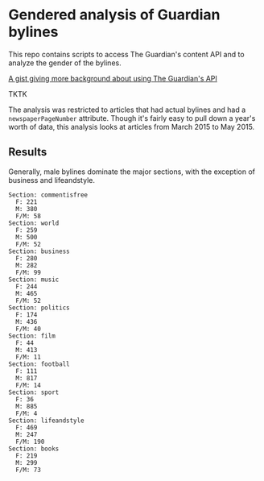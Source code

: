 
# Gendered analysis of Guardian bylines

This repo contains scripts to access The Guardian's content API and to analyze the gender of the bylines.

[A gist giving more background about using The Guardian's API](https://gist.github.com/dannguyen/c9cb220093ee4c12b840)

TKTK

The analysis was restricted to articles that had actual bylines and had a `newspaperPageNumber` attribute. Though it's fairly easy to pull down a year's worth of data, this analysis looks at articles from March 2015 to May 2015.


## Results

Generally, male bylines dominate the major sections, with the exception of business and lifeandstyle.

```
Section: commentisfree
  F: 221
  M: 380
  F/M: 58
Section: world
  F: 259
  M: 500
  F/M: 52
Section: business
  F: 280
  M: 282
  F/M: 99
Section: music
  F: 244
  M: 465
  F/M: 52
Section: politics
  F: 174
  M: 436
  F/M: 40
Section: film
  F: 44
  M: 413
  F/M: 11
Section: football
  F: 111
  M: 817
  F/M: 14
Section: sport
  F: 36
  M: 885
  F/M: 4
Section: lifeandstyle
  F: 469
  M: 247
  F/M: 190
Section: books
  F: 219
  M: 299
  F/M: 73
```
